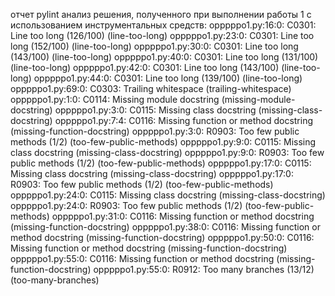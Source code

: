отчет pylint анализ решения, полученного при выполнении работы 1 с использованием инструментальных средств:
opppppo1.py:16:0: C0301: Line too long (126/100) (line-too-long)
opppppo1.py:23:0: C0301: Line too long (152/100) (line-too-long)
opppppo1.py:30:0: C0301: Line too long (143/100) (line-too-long)
opppppo1.py:40:0: C0301: Line too long (131/100) (line-too-long)
opppppo1.py:42:0: C0301: Line too long (143/100) (line-too-long)
opppppo1.py:44:0: C0301: Line too long (139/100) (line-too-long)
opppppo1.py:69:0: C0303: Trailing whitespace (trailing-whitespace)
opppppo1.py:1:0: C0114: Missing module docstring (missing-module-docstring)
opppppo1.py:3:0: C0115: Missing class docstring (missing-class-docstring)
opppppo1.py:7:4: C0116: Missing function or method docstring (missing-function-docstring)
opppppo1.py:3:0: R0903: Too few public methods (1/2) (too-few-public-methods)
opppppo1.py:9:0: C0115: Missing class docstring (missing-class-docstring)
opppppo1.py:9:0: R0903: Too few public methods (1/2) (too-few-public-methods)
opppppo1.py:17:0: C0115: Missing class docstring (missing-class-docstring)
opppppo1.py:17:0: R0903: Too few public methods (1/2) (too-few-public-methods)
opppppo1.py:24:0: C0115: Missing class docstring (missing-class-docstring)
opppppo1.py:24:0: R0903: Too few public methods (1/2) (too-few-public-methods)
opppppo1.py:31:0: C0116: Missing function or method docstring (missing-function-docstring)
opppppo1.py:38:0: C0116: Missing function or method docstring (missing-function-docstring)
opppppo1.py:50:0: C0116: Missing function or method docstring (missing-function-docstring)
opppppo1.py:55:0: C0116: Missing function or method docstring (missing-function-docstring)
opppppo1.py:55:0: R0912: Too many branches (13/12) (too-many-branches)